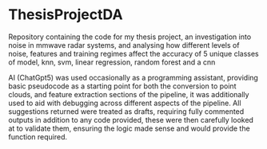 # ThesisProjectDA
Repository containing the code for my thesis project, an investigation into noise in mmwave radar systems, and analysing how different levels of noise, features and training regimes affect the accuracy of 5 unique classes of model, knn, svm, linear regression, random forest and a cnn

AI (ChatGpt5) was used occasionally as a programming assistant, providing basic pseudocode as a starting point for both the conversion to point clouds, and feature extraction sections of the pipeline, it was additionally used to aid with debugging across different aspects of the pipeline. All suggestions returned were treated as drafts, requiring fully commented outputs in addition to any code provided, these were then carefully looked at to validate them, ensuring the logic made sense and would provide the function required. 
